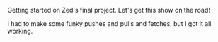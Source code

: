 Getting started on Zed's final project. Let's get this show on the road!

I had to make some funky pushes and pulls and fetches, but I got
it all working.
